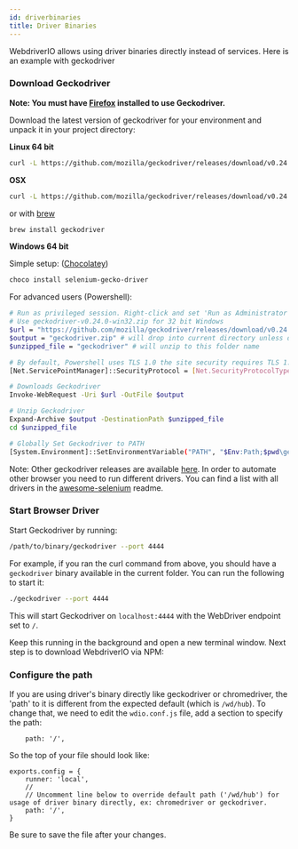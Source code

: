 ```yaml
---
id: driverbinaries
title: Driver Binaries
---
```


WebdriverIO allows using driver binaries directly instead of services. Here is an example with geckodriver

### Download Geckodriver

**Note: You must have [Firefox](https://www.mozilla.org/en-US/firefox/new/) installed to use Geckodriver.**

Download the latest version of geckodriver for your environment and unpack it in your project directory:

**Linux 64 bit**

```sh
curl -L https://github.com/mozilla/geckodriver/releases/download/v0.24.0/geckodriver-v0.24.0-linux64.tar.gz | tar xz
```

**OSX**

```sh
curl -L https://github.com/mozilla/geckodriver/releases/download/v0.24.0/geckodriver-v0.24.0-macos.tar.gz | tar xz
```

or with [brew](https://brew.sh/)

```sh
brew install geckodriver
```

**Windows 64 bit**

Simple setup: ([Chocolatey](https://chocolatey.org/))
```sh
choco install selenium-gecko-driver
```

For advanced users (Powershell):
```sh
# Run as privileged session. Right-click and set 'Run as Administrator'
# Use geckodriver-v0.24.0-win32.zip for 32 bit Windows
$url = "https://github.com/mozilla/geckodriver/releases/download/v0.24.0/geckodriver-v0.24.0-win64.zip"
$output = "geckodriver.zip" # will drop into current directory unless defined otherwise
$unzipped_file = "geckodriver" # will unzip to this folder name

# By default, Powershell uses TLS 1.0 the site security requires TLS 1.2
[Net.ServicePointManager]::SecurityProtocol = [Net.SecurityProtocolType]::Tls12

# Downloads Geckodriver
Invoke-WebRequest -Uri $url -OutFile $output

# Unzip Geckodriver
Expand-Archive $output -DestinationPath $unzipped_file
cd $unzipped_file

# Globally Set Geckodriver to PATH
[System.Environment]::SetEnvironmentVariable("PATH", "$Env:Path;$pwd\geckodriver.exe", [System.EnvironmentVariableTarget]::Machine)
```

Note: Other geckodriver releases are available [here](https://github.com/mozilla/geckodriver/releases). In order to automate other browser you need to run different drivers. You can find a list with all drivers in the [awesome-selenium](https://github.com/christian-bromann/awesome-selenium#driver) readme.

### Start Browser Driver

Start Geckodriver by running:

```sh
/path/to/binary/geckodriver --port 4444
```

For example, if you ran the curl command from above, you should have a `geckodriver` binary available in the current folder. You can run the following to start it:


```sh
./geckodriver --port 4444
```

This will start Geckodriver on `localhost:4444` with the WebDriver endpoint set to `/`.

Keep this running in the background and open a new terminal window. Next step is to download WebdriverIO via NPM:

### Configure the path

If you are using driver's binary directly like geckodriver or chromedriver, the 'path' to it is different from the expected default (which is `/wd/hub`). To change that, we need to edit the `wdio.conf.js` file, add a section to specify the path:

```
    path: '/',
```

So the top of your file should look like:

```
exports.config = {
    runner: 'local',
    //
    // Uncomment line below to override default path ('/wd/hub') for usage of driver binary directly, ex: chromedriver or geckodriver.
    path: '/',
}
```

Be sure to save the file after your changes.
